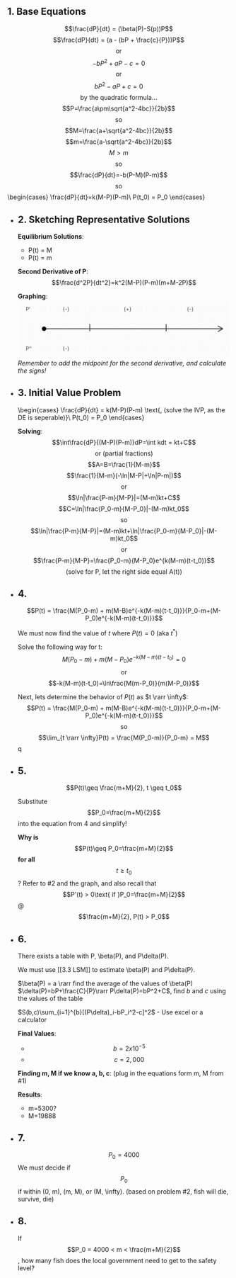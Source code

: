 ## 1. Base Equations
$$\frac{dP}{dt} = (\beta(P)-S(p))P$$
$$\frac{dP}{dt} = (a - (bP + \frac{c}{P}))P$$
$$\text{or}$$
$$-bP^2+aP-c=0$$
$$\text{or}$$
$$bP^2-aP+c=0$$
$$\text{by the quadratic formula...}$$
$$P=\frac{a\pm\sqrt{a^2-4bc}}{2b}$$
$$\text{so}$$
$$M=\frac{a+\sqrt{a^2-4bc}}{2b}$$
$$m=\frac{a-\sqrt{a^2-4bc}}{2b}$$
$$M > m$$
$$\text{so}$$
$$\frac{dP}{dt}=-b(P-M)(P-m)$$
$$\text{so}$$
\begin{cases}
\frac{dP}{dt}=k(M-P)(P-m)\\
P(t_0) = P_0
\end{cases}
- ## 2. Sketching Representative Solutions
  **Equilibrium Solutions**:
  * P(t) = M
  * P(t) = m
  
  **Second Derivative of P**:
  $$\frac{d^2P}{dt^2}=k^2(M-P)(P-m)(m+M-2P)$$
  
  **Graphing**:
  ![image.png](../assets/image_1713367597573_0.png)
  *Remember to add the midpoint for the second derivative, and calculate the signs!*
- ## 3. Initial Value Problem
  \begin{cases}
  \frac{dP}{dt} = k(M-P)(P-m) \text{, (solve the IVP, as the DE is seperable)}\\
  P(t_0) = P_0
  \end{cases}
  
  **Solving**:
  $$\int\frac{dP}{(M-P)(P-m)}dP=\int kdt = kt+C$$
  $$\text{or (partial fractions)}$$
  $$A=B=\frac{1}{M-m}$$
  $$\frac{1}{M-m}(-\ln|M-P|+\ln|P-m|)$$
  $$\text{or}$$
  $$\ln|\frac{P-m}{M-P}|=(M-m)kt+C$$
  $$C=\ln|\frac{P_0-m}{M-P_0}|-(M-m)kt_0$$
  $$\text{so}$$
  $$\ln|\frac{P-m}{M-P}|=(M-m)kt+\ln|\frac{P_0-m}{M-P_0}|-(M-m)kt_0$$
  $$\text{or}$$
  $$\frac{P-m}{M-P}=\frac{P_0-m}{M-P_0}e^{k(M-m)(t-t_0)}$$
  $$\text{(solve for P, let the right side equal A(t))}$$
- ## 4. 
  $$P(t) = \frac{M(P_0-m) + m(M-B)e^{-k(M-m)(t-t_0)}}{P_0-m+(M-P_0)e^{-k(M-m)(t-t_0)}}$$
  
  We must now find the value of $t$ where $P(t) = 0$ (aka $t^{*}$)
  
  Solve the following way for t:
  $$M(P_0-m)+m(M-P_0)e^{-k(M-m)(t-t_0)}=0$$
  $$\text{or}$$
  $$-k(M-m)(t-t_0)=\ln\frac{M(m-P_0)}{m(M-P_0)}$$
  
  Next, lets determine the behavior of $P(t)$ as $t \rarr \infty$:
  $$P(t) = \frac{M(P_0-m) + m(M-B)e^{-k(M-m)(t-t_0)}}{P_0-m+(M-P_0)e^{-k(M-m)(t-t_0)}}$$
  $$\text{so}$$
  $$\lim_{t \rarr \infty}P(t) = \frac{M(P_0-m)}{P_0-m} = M$$q
- ## 5.
  $$P(t)\geq \frac{m+M}{2}, t \geq t_0$$
  
  Substitute $$P_0=\frac{m+M}{2}$$ into the equation from 4 and simplify!
  
  **Why is** $$P(t)\geq P_0=\frac{m+M}{2}$$ **for all** $$t \geq t_0$$?
  Refer to #2 and the graph, and also recall that $$P'(t) > 0\text{ if }P_0=\frac{m+M}{2}$$
  @ $$\frac{m+M}{2}, P(t) > P_0$$
- ## 6.
  There exists a table with P, \beta(P), and P\delta(P).
  
  We must use [[3.3 LSM]] to estimate \beta(P) and P\delta(P).
  
  $\beta(P) = a \rarr  find the average of the values of \beta(P)
  $\delta(P)=bP+\frac{C}{P}\rarr P\delta(P)=bP^2+C$, find *b* and *c* using the values of the table
  
  $S(b,c)\sum_{i=1}^{b}[(P\delta)_i-bP_i^2-c]^2$ - Use excel or a calculator
  
  **Final Values**:
  * $$b = 2x10^{-5}$$
  * $$c = 2,000$$
  
  **Finding m, M if we know a, b, c**:
  (plug in the equations form m, M from #1)
  
  **Results**:
  * m=5300?
  * M=19888
- ## 7.
  $$P_0=4000$$
  We must decide if $$P_0$$ if within (0, m), (m, M), or (M, \infty). (based on problem #2, fish will die, survive, die)
- ## 8.
  If $$P_0 = 4000 < m < \frac{m+M}{2}$$, how many fish does the local government need to get to the safety level?